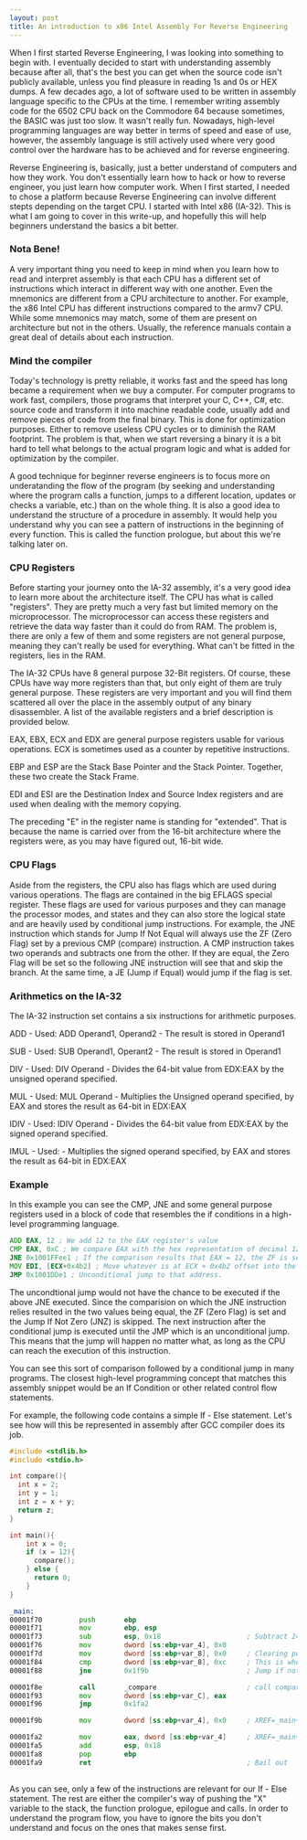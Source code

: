 ```yaml
---
layout: post
title: An introduction to x86 Intel Assembly For Reverse Engineering
---
```


When I first started Reverse Engineering, I was looking into something to begin with. I eventually decided to start with understanding assembly because after all, that's the best you can get when the source code isn't publicly available, unless you find pleasure in reading 1s and 0s or HEX dumps. A few decades ago, a lot of software used to be written in assembly language specific to the CPUs at the time. I remember writing assembly code for the 6502 CPU back on the Commodore 64 because sometimes, the BASIC was just too slow. It wasn't really fun. Nowadays, high-level programming languages are way better in terms of speed and ease of use, however, the assembly language is still actively used where very good control over the hardware has to be achieved and for reverse engineering.

Reverse Engineering is, basically, just a better understand of computers and how they work. You don't essentially learn how to hack or how to reverse engineer, you just learn how computer work. When I first started, I needed to chose a platform because Reverse Engineering can involve different stepts depending on the target CPU. I started with Intel x86 (IA-32). This is what I am going to cover in this write-up, and hopefully this will help beginners understand the basics a bit better.

### Nota Bene!

A very important thing you need to keep in mind when you learn how to read and interpret assembly is that each CPU has a different set of instructions which interact in different way with one another. Even the mnemonics are different from a CPU architecture to another. For example, the x86 Intel CPU has different instructions compared to the armv7 CPU. While some mnemonics may match, some of them are present on architecture but not in the others. Usually, the reference manuals contain a great deal of details about each instruction.

### Mind the compiler
Today's technology is pretty reliable, it works fast and the speed has long became a requirement when we buy a computer. For computer programs to work fast, compilers, those programs that interpret your C, C++, C#, etc. source code and transform it into machine readable code, usually add and remove pieces of code from the final binary. This is done for optimization purposes. Either to remove useless CPU cycles or to diminish the RAM footprint. The problem is that, when we start reversing a binary it is a bit hard to tell what belongs to the actual program logic and what is added for optimization by the compiler. 

A good technique for beginner reverse engineers is to focus more on underatanding the flow of the program (by seeking and understanding where the program calls a function, jumps to a different location, updates or checks a variable, etc.) than on the whole thing. It is also a good idea to understand the structure of a procedure in assembly. It would help you understand why you can see a pattern of instructions in the beginning of every function. This is called the function prologue, but about this we're talking later on.

### CPU Registers

Before starting your journey onto the IA-32 assembly, it's a very good idea to learn more about the architecture itself. The CPU has what is called "registers". They are pretty much a very fast but limited memory on the microprocessor. The microprocessor can access these registers and retrieve the data way faster than it could do from RAM. The problem is, there are only a few of them and some registers are not general purpose, meaning they can't really be used for everything. What can't be fitted in the registers, lies in the RAM.

The IA-32 CPUs have 8 general purpose 32-Bit registers. Of course, these CPUs have way more registers than that, but only eight of them are truly general purpose. These registers are very important and you will find them scattered all over the place in the assembly output of any binary disassembler. A list of the available registers and a brief description is provided below.

EAX, EBX, ECX and EDX are general purpose registers usable for various operations. ECX is sometimes used as a counter by repetitive instructions.

EBP and ESP are the Stack Base Pointer and the Stack Pointer. Together, these two create the Stack Frame.

EDI and ESI are the Destination Index and Source Index registers and are used when dealing with the memory copying.

The preceding "E" in the register name is standing for "extended". That is because the name is carried over from the 16-bit architecture where the registers were, as you may have figured out, 16-bit wide. 

### CPU Flags

Aside from the registers, the CPU also has flags which are used during various operations. The flags are contained in the big EFLAGS special register. These flags are used for various purposes and they can manage the processor modes, and states and they can also store the logical state and are heavily used by conditional jump instructions. For example, the JNE instruction which stands for Jump If Not Equal will always use the ZF (Zero Flag) set by a previous CMP (compare) instruction. A CMP instruction takes two operands and subtracts one from the other. If they are equal, the Zero Flag will be set so the following JNE instruction will see that and skip the branch. At the same time, a JE (Jump if Equal) would jump if the flag is set.

### Arithmetics on the IA-32

The IA-32 instruction set contains a six instructions for arithmetic purposes. 

ADD  - Used: ADD Operand1, Operand2 - The result is stored in Operand1

SUB  - Used: SUB Operand1, Operant2 - The result is stored in Operand1

DIV  - Used: DIV Operand            - Divides the 64-bit value from EDX:EAX by the unsigned operand specified.

MUL  - Used: MUL Operand            - Multiplies the Unsigned operand specified, by EAX and stores the result as 64-bit in EDX:EAX

IDIV - Used: IDIV Operand           - Divides the 64-bit value from EDX:EAX by the signed operand specified.

IMUL - Used:                        - Multiplies the signed operand specified, by EAX and stores the result as 64-bit in EDX:EAX

### Example

In this example you can see the CMP, JNE and some general purpose registers used in a block of code that resembles the if conditions in a high-level programming language.

```asm
ADD EAX, 12 ; We add 12 to the EAX register's value
CMP EAX, 0xC ; We compare EAX with the hex representation of decimal 12
JNE 0x1001FFee1 ; If the comparison results that EAX = 12, the ZF is set and the JNE won't proceed to the address specified.
MOV EDI, [ECX+0x4b2] ; Move whatever is at ECX + 0x4b2 offset into the EDI register
JMP 0x1001DDe1 ; Unconditional jump to that address.
```

The uncondtional jump would not have the chance to be executed if the above JNE executed. Since the comparision on which the JNE instruction relies resulted in the two values being equal, the ZF (Zero Flag) is set and the Jump If Not Zero (JNZ) is skipped. The next instruction after the conditional jump is executed until the JMP which is an unconditional jump. This means that the jump will happen no matter what, as long as the CPU can reach the execution of this instruction.

You can see this sort of comparison followed by a conditional jump in many programs. The closest high-level programming concept that matches this assembly snippet would be an If Condition or other related control flow statements.

For example, the following code contains a simple If - Else statement. Let's see how will this be represented in assembly after GCC compiler does its job.

```c
#include <stdlib.h>
#include <stdio.h>

int compare(){
  int x = 2;
  int y = 1;
  int z = x + y;
  return z;
}

int main(){
    int x = 0;
    if (x = 12){
      compare();
    } else {
      return 0;
    }
}
```

```asm
_main:
00001f70         push       ebp
00001f71         mov        ebp, esp
00001f73         sub        esp, 0x18                     ; Subtract 24 from the Stack Pointer
00001f76         mov        dword [ss:ebp+var_4], 0x0
00001f7d         mov        dword [ss:ebp+var_8], 0x0     ; Clearing purposes?
00001f84         cmp        dword [ss:ebp+var_8], 0xc     ; This is where the comparision is done with 12.
00001f88         jne        0x1f9b                        ; Jump if not equal

00001f8e         call       _compare                      ; call compare();
00001f93         mov        dword [ss:ebp+var_C], eax
00001f96         jmp        0x1fa2

00001f9b         mov        dword [ss:ebp+var_4], 0x0     ; XREF=_main+24

00001fa2         mov        eax, dword [ss:ebp+var_4]     ; XREF=_main+38
00001fa5         add        esp, 0x18
00001fa8         pop        ebp
00001fa9         ret                                      ; Bail out
                        
```

As you can see, only a few of the instructions are relevant for our If - Else statement. The rest are either the compiler's way of pushing the "X" variable to the stack, the function prologue, epilogue and calls.
In order to understand the program flow, you have to ignore the bits you don't understand and focus on the ones that makes sense first.
